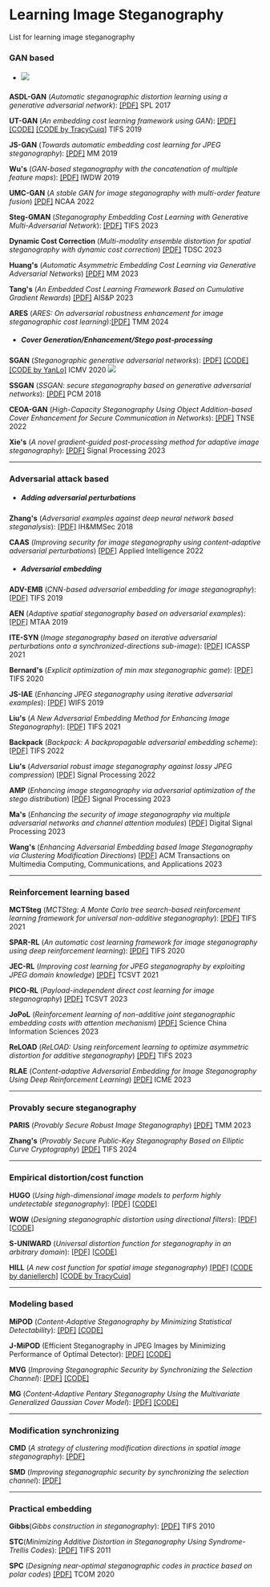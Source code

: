 # Learning Image Steganography
List for learning image steganography


### GAN based

* ##### ![](https://img.shields.io/badge/GAN%20based-Cost%20Learning-blue)

**ASDL-GAN** (*Automatic steganographic distortion learning using a generative adversarial network*): [[PDF]](https://sci-hub.se/10.1109/lsp.2017.2745572) SPL 2017 

**UT-GAN** (*An embedding cost learning framework using GAN*): [[PDF]](https://sci-hub.se/10.1109/tifs.2019.2922229) [[CODE]](https://github.com/JianhuaYang001/spatial-image-steganography) [[CODE by TracyCuiq]](https://github.com/TracyCuiq/UT-GAN) TIFS 2019

**JS-GAN** (*Towards automatic embedding cost learning for JPEG steganography*): [[PDF]](https://www.researchgate.net/profile/Jianhua-Yang-10/publication/334351310_Towards_Automatic_Embedding_Cost_Learning_for_JPEG_Steganography/links/5db59061299bf111d4d0c911/Towards-Automatic-Embedding-Cost-Learning-for-JPEG-Steganography.pdf) MM 2019

**Wu's** (*GAN-based steganography with the concatenation of multiple feature maps*): [[PDF]](https://books.google.ca/books?hl=en&lr=&id=h87YDwAAQBAJ&oi=fnd&pg=PA3&dq=GAN-based+steganography+with+the+concatenation+of+multiple+feature+maps&ots=wRZE6lES6b&sig=c5wEVP0VVk05H0Toshl7KuCDHXc#v=onepage&q=GAN-based%20steganography%20with%20the%20concatenation%20of%20multiple%20feature%20maps&f=false) IWDW 2019

**UMC-GAN** (*A stable GAN for image steganography with multi-order feature fusion*) [[PDF]](https://search.ebscohost.com/login.aspx?direct=true&profile=ehost&scope=site&authtype=crawler&jrnl=09410643&AN=158693857&h=KyqFSdSM2Z%2FwaVuorZqPqQ1kU6Go70Dl5YNA2X42h4coTsnsj1JzeBngomXvawllUHIGSWap9DmYC2l2UuCUQA%3D%3D&crl=f) NCAA 2022

**Steg-GMAN** (*Steganography Embedding Cost Learning with Generative Multi-Adversarial Network*): [[PDF]](https://ieeexplore.ieee.org/abstract/document/10265249/) TIFS 2023

**Dynamic Cost Correction** (*Multi-modality ensemble distortion for spatial steganography with dynamic cost correction*) [[PDF]](https://ieeexplore.ieee.org/abstract/document/10151943/) TDSC 2023

**Huang's** (*Automatic Asymmetric Embedding Cost Learning via Generative Adversarial Networks*) [[PDF]](https://dl.acm.org/doi/abs/10.1145/3581783.3612399) MM 2023

**Tang's** (*An Embedded Cost Learning Framework Based on Cumulative Gradient Rewards*) [[PDF]](https://link.springer.com/chapter/10.1007/978-981-99-9785-5_19) AIS&P 2023

**ARES** (*ARES: On adversarial robustness enhancement for image steganographic cost learning*):[[PDF]](https://ieeexplore.ieee.org/abstract/document/10398515/) TMM 2024

* ##### Cover Generation/Enhancement/Stego post-processing

**SGAN** (*Steganographic generative adversarial networks*): [[PDF]](https://arxiv.org/pdf/1703.05502) [[CODE]](https://github.com/dvolkhonskiy/adversarial-steganography) [[CODE by YanLo]](https://github.com/YanLo/steganography_pytorch/tree/b060c048142fef26ccbae1b2cb2c77f5cd7f5387) ICMV 2020 ![](https://img.shields.io/badge/GAN%20based-Cover%20Generation-blue)

**SSGAN** (*SSGAN: secure steganography based on generative adversarial networks*): [[PDF]](https://arxiv.org/pdf/1707.01613) PCM 2018

**CEOA-GAN** (*High-Capacity Steganography Using Object Addition-based Cover Enhancement for Secure Communication in Networks*): [[PDF]](https://ieeexplore.ieee.org/stamp/stamp.jsp?tp=&arnumber=9662244) TNSE 2022

**Xie's** (*A novel gradient-guided post-processing method for adaptive image steganography*): [[PDF]](https://strathprints.strath.ac.uk/83042/1/Xie_etal_SP_2022_A_novel_gradient_guided_post_processing_method_for_adaptive_image_steganography.pdf) Signal Processing 2023

------

### Adversarial attack based 

* ##### Adding adversarial perturbations

**Zhang's** (*Adversarial examples against deep neural network based steganalysis*): [[PDF]](https://sci-hub.se/10.1145/3206004.3206012) IH&MMSec 2018

**CAAS** (*Improving security for image steganography using content-adaptive adversarial perturbations*) [[PDF]](https://link.springer.com/article/10.1007/s10489-022-04321-6) Applied Intelligence 2022

* ##### Adversarial embedding

**ADV-EMB** (*CNN-based adversarial embedding for image steganography*): [[PDF]](https://sci-hub.se/10.1109/tifs.2019.2891237) TIFS 2019

**AEN** (*Adaptive spatial steganography based on adversarial examples*): [[PDF]](https://sci-hub.se/10.1007/s11042-019-07994-3) MTAA 2019

**ITE-SYN** (*Image steganography based on iterative adversarial perturbations onto a synchronized-directions sub-image*): [[PDF]](https://sci-hub.se/10.1109/icassp39728.2021.9414055) ICASSP 2021

**Bernard's** (*Explicit optimization of min max steganographic game*): [[PDF]](https://sci-hub.se/10.1109/tifs.2020.3021913) TIFS 2020

**JS-IAE** (*Enhancing JPEG steganography using iterative adversarial examples*): [[PDF]](https://sci-hub.se/10.1109/wifs47025.2019.9035101) WIFS 2019

**Liu's** (*A New Adversarial Embedding Method for Enhancing Image Steganography*): [[PDF]](https://ieeexplore.ieee.org/stamp/stamp.jsp?tp=&arnumber=9535158) TIFS 2021

**Backpack** (*Backpack: A backpropagable adversarial embedding scheme*): [[PDF]](https://hal.science/hal-03760241/document) TIFS 2022

**Liu's** (*Adversarial robust image steganography against lossy JPEG compression*) [[PDF]](https://www.sciencedirect.com/science/article/pii/S0165168422002079#sec0008) Signal Processing 2022

**AMP** (*Enhancing image steganography via adversarial optimization of the stego distribution*) [[PDF]](https://www-sciencedirect-com.remotexs.ntu.edu.sg/science/article/pii/S0165168423002293/pdfft?md5=97096a63eb3b3fd369ca9d9542c9b1b9&pid=1-s2.0-S0165168423002293-main.pdf) Signal Processing 2023

**Ma's** (*Enhancing the security of image steganography via multiple adversarial networks and channel attention modules*) [[PDF]](https://www.sciencedirect.com/science/article/pii/S1051200423002166#br0520) Digital Signal Processing 2023

**Wang's** (*Enhancing Adversarial Embedding based Image Steganography via Clustering Modification Directions*) [[PDF]](https://dl.acm.org/doi/abs/10.1145/3603377) ACM Transactions on Multimedia Computing, Communications, and Applications 2023



------

### Reinforcement learning based

**MCTSteg** (*MCTSteg: A Monte Carlo tree search-based reinforcement learning framework for universal non-additive steganography*): [[PDF]](https://arxiv.org/pdf/2103.13689) TIFS 2021

**SPAR-RL** (*An automatic cost learning framework for image steganography using deep reinforcement learning*): [[PDF]](https://sci-hub.se/10.1109/tifs.2020.3025438) TIFS 2020

**JEC-RL** (*Improving cost learning for JPEG steganography by exploiting JPEG domain knowledge*) [[PDF]](https://arxiv.org/pdf/2105.03867) TCSVT 2021

**PICO-RL** (*Payload-independent direct cost learning for image steganography*) [[PDF]](https://ieeexplore.ieee.org/abstract/document/10178049/) TCSVT 2023

**JoPoL** (*Reinforcement learning of non-additive joint steganographic embedding costs with attention mechanism*) [[PDF]](https://link.springer.com/article/10.1007/s11432-021-3453-5) Science China Information Sciences 2023

**ReLOAD** (*ReLOAD: Using reinforcement learning to optimize asymmetric distortion for additive steganography*) [[PDF]](https://ieeexplore.ieee.org/abstract/document/10041967/) TIFS 2023

**RLAE** (*Content-adaptive Adversarial Embedding for Image Steganography Using Deep Reinforcement Learning*) [[PDF]](https://ieeexplore.ieee.org/abstract/document/10219957/) ICME 2023


------

### Provably secure steganography

**PARIS** (*Provably Secure Robust Image Steganography*) [[PDF]](https://ieeexplore.ieee.org/abstract/document/10306313/) TMM 2023

**Zhang's** (*Provably Secure Public-Key Steganography Based on Elliptic Curve Cryptography*) [[PDF]](https://ieeexplore.ieee.org/abstract/document/10418202/) TIFS 2024

------
### Empirical distortion/cost function

**HUGO** (*Using high-dimensional image models to perform highly undetectable steganography*): [[PDF]](https://sci-hub.se/10.1007/978-3-642-16435-4_13) [[CODE]](http://dde.binghamton.edu/download/stego_algorithms/download/HUGO_bounding_matlab.zip)

**WOW** (*Designing steganographic distortion using directional filters*): [[PDF]](http://dde.binghamton.edu/vholub/pdf/WIFS12_Designing_Steganographic_Distortion_Using_Directional_Filters.pdf) [[CODE]](http://dde.binghamton.edu/download/stego_algorithms/download/WOW_matlab.zip)

**S-UNIWARD** (*Universal distortion function for steganography in an arbitrary domain*): [[PDF]](http://dde.binghamton.edu/vholub/pdf/EURASIP14_Universal_Distortion_Function_for_Steganography_in_an_Arbitrary_Domain.pdf) [[CODE]](http://dde.binghamton.edu/download/stego_algorithms/download/S-UNIWARD_matlab.zip)

**HILL** (*A new cost function for spatial image steganography*) [[PDF]](https://sci-hub.se/10.1109/icip.2014.7025854) [[CODE by daniellerch]](https://github.com/daniellerch/stegolab/tree/master/HILL)  [[CODE by TracyCuiq]](https://github.com/TracyCuiq/Hill-python)

------

### Modeling based 

**MiPOD** (*Content-Adaptive Steganography by Minimizing Statistical Detectability*): [[PDF]](http://ws.binghamton.edu/fridrich/Research/MiPOD.pdf) [[CODE]](http://dde.binghamton.edu/download/stego_algorithms/download/MiPOD_matlab.zip)

**J-MiPOD** (Efficient Steganography in JPEG Images by Minimizing Performance of Optimal Detector): [[PDF]](https://ieeexplore.ieee.org/stamp/stamp.jsp?tp=&arnumber=9534894) [[CODE]](https://codeocean.com/capsule/7800700/tree/v2)

**MVG** (*Improving Steganographic Security by Synchronizing the Selection Channel*): [[PDF]](http://dde.binghamton.edu/kodovsky/pdf/ICASSP2013_Multivariate_Gaussian_model.pdf) [[CODE]](http://dde.binghamton.edu/download/stego_algorithms/download/MVG_matlab.zip)

**MG** (*Content-Adaptive Pentary Steganography Using the Multivariate Generalized Gaussian Cover Model*): [[PDF]](http://dde.binghamton.edu/vsedighi/pdf/SPIE2015_Content_Adaptive_Pentary_Steganography_Using_The_Multivariate_Generalized_Gaussian_Cover_Model.pdf) [[CODE]](http://dde.binghamton.edu/download/stego_algorithms/download/MG_matlab.zip)

------

### Modification synchronizing

**CMD** (*A strategy of clustering modification directions in spatial image steganography*): [[PDF]](https://sci-hub.se/10.1109/tifs.2015.2434600)

**SMD** (*Improving steganographic security by synchronizing the selection channel*): [[PDF]](https://sci-hub.se/10.1145/2756601.2756620)

------

### Practical embedding

**Gibbs**(*Gibbs construction in steganography*): [[PDF]](https://ieeexplore.ieee.org/stamp/stamp.jsp?tp=&arnumber=5580091) TIFS 2010

**STC**(*Minimizing Additive Distortion in Steganography Using Syndrome-Trellis Codes*): [[PDF]](https://sci-hub.se/10.1109/tifs.2011.2134094) TIFS 2011

**SPC** (*Designing near-optimal steganographic codes in practice based on polar codes*) [[PDF]](http://home.ustc.edu.cn/~zh2991/20TCOM_SPC/2020%20TCOM%20Designing%20Near-Optimal%20Steganographic%20Codes%20in%20Practice%20Based%20on%20Polar%20Codes.pdf) TCOM 2020







